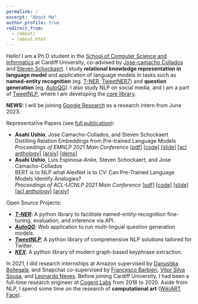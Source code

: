 ```yaml
---
permalink: /
excerpt: "About Me"
author_profile: true
redirect_from: 
  - /about/
  - /about.html
---
```


Hello! I am a Ph.D student in the [School of Computer Science and Informatics](https://www.cardiff.ac.uk/computer-science) at Cardiff University,
co-advised by [Jose-camacho Collados](http://josecamachocollados.com/) and [Steven Schockaert](https://www.cardiff.ac.uk/people/view/133772-schockaert-steven).
I study **relational knowledge representation in language model** and 
application of language models in tasks such as 
**named-entity recognition** (eg. [T-NER](https://github.com/asahi417/tner), [TweetNER7](https://huggingface.co/datasets/tner/tweetner7)) 
and **question generation** (eg. [AutoQG](https://autoqg.net)).
I also study NLP on social media, and I am a part of [TweetNLP](https://tweetnlp.org/), where I am developing the [core library](https://github.com/cardiffnlp/tweetnlp).   

**NEWS:** I will be joining [Google Research](https://research.google/) as a research intern from June 2023.

Representative Papers (see [full publication](https://asahiushio.com/publications)):
- <b>Asahi Ushio</b>, Jose Camacho-Collados, and Steven Schockaert <br>
Distilling Relation Embeddings from Pre-trained Language Models  <br>
 <em>Proceedings of EMNLP 2021 Main Conference</em>
<a href="https://aclanthology.org/2021.emnlp-main.712.pdf">[pdf]</a>
<a href="https://github.com/asahi417/relbert">[code]</a>
<a href="https://www.slideshare.net/asahiushio1/202111-emnlp-distilling-relation-embeddings-from-pretrained-language-models">[slide]</a>
<a href="https://aclanthology.org/2021.emnlp-main.712">[acl anthology]</a>
<a href="https://arxiv.org/abs/2110.15705">[arxiv]</a>
<a href="https://huggingface.co/spaces/relbert/Analogy">[demo]</a>
- <b>Asahi Ushio</b>, Luis Espinosa-Anke, Steven Schockaert, and Jose Camacho-Collados <br>
BERT is to NLP what AlexNet is to CV: Can Pre-Trained Language Models Identify Analogies? <br>
 <em>Proceedings of ACL-IJCNLP 2021 Main Conference</em>
<a href="https://aclanthology.org/2021.acl-long.280.pdf">[pdf]</a>
<a href="https://github.com/asahi417/analogy-language-model">[code]</a>
<a href="https://www.slideshare.net/asahiushio1/202105-acl-bert-is-to-nlp-what-alexnet-is-to-cv-can-pretrained-language-models-identify-analogies">[slide]</a>
<a href="https://aclanthology.org/2021.acl-long.280">[acl anthology]</a>
<a href="https://arxiv.org/abs/2105.04949">[arxiv]</a>


Open Source Projects:
- [***T-NER***](https://github.com/asahi417/tner): A python library to facilitate named-entity-recognition fine-tuning, evaluation, and inference via API.
- [***AutoQG***](https://autoqg.net): Web application to run multi-lingual question generation models.
- [***TweetNLP***](https://github.com/cardiffnlp/tweetnlp): A python library of comprehensive NLP solutions tailored for Twitter.
- [***KEX***](https://pypi.org/project/kex): A python library of modern graph-based keyphrase extraction.

In 2021, I did research internships at Amazon supervised by [Danushka Bollegala](https://danushka.net/),
and Snapchat co-supervised by [Francesco Barbieri](https://research.snap.com/team/francesco-barbieri/), [Vítor Silva Sousa](https://research.snap.com/team/vitor-silva-sousa), and
[Leonardo Neves](https://research.snap.com/team/leonardo-neves/).
Before joining Cardiff University, I had been a full-time research engineer at [Cogent Labs](https://www.cogent.co.jp/en/) from 2018 to 2020.
Aside from NLP, I spend some time on the research of **computational art** ([WikiART Face](https://asahi417.github.io/projects/wikiart_face/)).
